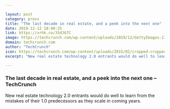 ```yaml
---

layout: post
category: press
title: "The last decade in real estate, and a peek into the next one"
date: 2019-12-12 18:40:25
link: https://vrhk.co/35dJ67C
image: https://techcrunch.com/wp-content/uploads/2019/12/GettyImages-1143353848.jpg?w=600
domain: techcrunch.com
author: "TechCrunch"
icon: https://techcrunch.com/wp-content/uploads/2015/02/cropped-cropped-favicon-gradient.png?w=180
excerpt: "New real estate technology 2.0 entrants would do well to learn from the mistakes of their 1.0 predecessors as they scale in coming years.      "

---
```


### The last decade in real estate, and a peek into the next one – TechCrunch

New real estate technology 2.0 entrants would do well to learn from the mistakes of their 1.0 predecessors as they scale in coming years.      